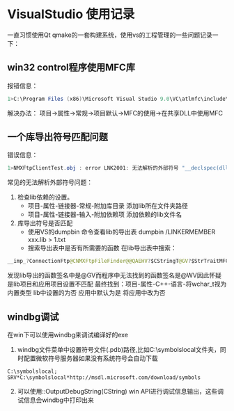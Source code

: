 # VisualStudio 使用记录

一直习惯使用Qt qmake的一套构建系统，使用vs的工程管理的一些问题记录一下：

## win32 control程序使用MFC库

报错信息：

```java
1>C:\Program Files (x86)\Microsoft Visual Studio 9.0\VC\atlmfc\include\afx.h(24) : fatal error C1189: #error :  Building MFC application with /MD[d] (CRT dll version) requires MFC shared dll version. Please #define _AFXDLL or do not use /MD[d]

```
解决办法：
项目->属性->常规->项目默认->MFC的使用->在共享DLL中使用MFC

## 一个库导出符号匹配问题

错误信息：

```java
1>NMXFtpClientTest.obj : error LNK2001: 无法解析的外部符号 "__declspec(dllimport) public: int __thiscall CNMXFtpFileFinder::ConnectionFtp(class ATL::CStringT<wchar_t,class StrTraitMFC_DLL<wchar_t,class ATL::ChTraitsCRT<wchar_t> > >,class ATL::CStringT<wchar_t,class StrTraitMFC_DLL<wchar_t,class ATL::ChTraitsCRT<wchar_t> > >,class ATL::CStringT<wchar_t,class StrTraitMFC_DLL<wchar_t,class ATL::ChTraitsCRT<wchar_t> > >,unsigned short)" (__imp_?ConnectionFtp@CNMXFtpFileFinder@@QAEHV?$CStringT@_WV?$StrTraitMFC_DLL@_WV?$ChTraitsCRT@_W@ATL@@@@@ATL@@00G@Z)
```

常见的无法解析外部符号问题：

1. 检查lib依赖的设置。 
    * 项目-属性-链接器-常规-附加库目录 添加lib所在文件夹路径
    * 项目-属性-链接器-输入-附加依赖项 添加依赖的lib文件名
2. 库导出符号是否匹配
    * 使用VS的dumpbin 命令查看lib的导出表 dumpbin /LINKERMEMBER xxx.lib > 1.txt
    * 搜索导出表中是否有所需要的函数
  在lib导出表中搜索：

  ```java
  __imp_?ConnectionFtp@CNMXFtpFileFinder@@QAEHV?$CStringT@GV?$StrTraitMFC_DLL@GV?$ChTraitsCRT@G@ATL@@@@@ATL@@00G@Z
  ```

  发现lib导出的函数签名中是@GV而程序中无法找到的函数签名是@WV因此怀疑是lib项目和应用项目设置不匹配
  最终找到：项目-属性-C++-语言-将wchar_t视为内置类型 lib中设置的为否 应用中默认为是 将应用中改为否

## windbg调试

在win下可以使用windbg来调试编译好的exe

1. windbg文件菜单中设置符号文件(.pdb)路径,比如C:\\symbolslocal文件夹，同时配置微软符号服务器如果没有系统符号会自动下载

```shell
C:\symbolslocal; SRV*C:\symbolslocal*http://msdl.microsoft.com/download/symbols
```

2. 可以使用::OutputDebugString(CString) win API进行调试信息输出，这些调试信息会windbg中打印出来